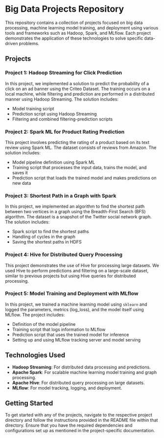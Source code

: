 # Big Data Projects Repository

This repository contains a collection of projects focused on big data processing, machine learning model training, and deployment using various tools and frameworks such as Hadoop, Spark, and MLflow. Each project demonstrates the application of these technologies to solve specific data-driven problems.

## Projects

### Project 1: Hadoop Streaming for Click Prediction

In this project, we implemented a solution to predict the probability of a click on an ad banner using the Criteo Dataset. The training occurs on a local machine, while filtering and prediction are performed in a distributed manner using Hadoop Streaming. The solution includes:
- Model training script
- Prediction script using Hadoop Streaming
- Filtering and combined filtering-prediction scripts

### Project 2: Spark ML for Product Rating Prediction

This project involves predicting the rating of a product based on its text review using Spark ML. The dataset consists of reviews from Amazon. The solution includes:
- Model pipeline definition using Spark ML
- Training script that processes the input data, trains the model, and saves it
- Prediction script that loads the trained model and makes predictions on new data

### Project 3: Shortest Path in a Graph with Spark

In this project, we implemented an algorithm to find the shortest path between two vertices in a graph using the Breadth-First Search (BFS) algorithm. The dataset is a snapshot of the Twitter social network graph. The solution includes:
- Spark script to find the shortest paths
- Handling of cycles in the graph
- Saving the shortest paths in HDFS

### Project 4: Hive for Distributed Query Processing

This project demonstrates the use of Hive for processing large datasets. We used Hive to perform predictions and filtering on a large-scale dataset, similar to previous projects but using Hive queries for distributed processing.

### Project 5: Model Training and Deployment with MLflow

In this project, we trained a machine learning model using `sklearn` and logged the parameters, metrics (log_loss), and the model itself using MLflow. The project includes:
- Definition of the model pipeline
- Training script that logs information to MLflow
- Prediction script that uses the trained model for inference
- Setting up and using MLflow tracking server and model serving

## Technologies Used

- **Hadoop Streaming**: For distributed data processing and predictions.
- **Apache Spark**: For scalable machine learning model training and graph processing.
- **Apache Hive**: For distributed query processing on large datasets.
- **MLflow**: For model tracking, logging, and deployment.

## Getting Started

To get started with any of the projects, navigate to the respective project directory and follow the instructions provided in the README file within that directory. Ensure that you have the required dependencies and configurations set up as mentioned in the project-specific documentation.

